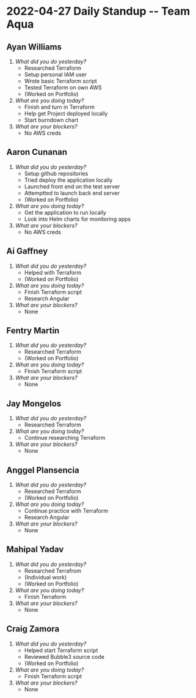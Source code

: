 # 2022-04-27 Daily Standup -- Team Aqua

## Ayan Williams
1. *What did you do yesterday?*
    - Researched Terraform
    - Setup personal IAM user
    - Wrote basic Terraform script
    - Tested Terraform on own AWS
    - (Worked on Portfolio)
2. *What are you doing today?*
    - Finish and turn in Terraform
    - Help get Project deployed locally
    - Start burndown chart
3. *What are your blockers?*
    - No AWS creds

## Aaron Cunanan
1. *What did you do yesterday?*
    - Setup github repositories
    - Tried deploy the application locally
    - Launched front end on the test server
    - Attemptted to launch back end server
    - (Worked on Portfolio)
2. *What are you doing today?*
    - Get the application to run locally
    - Look into Helm charts for monitoring apps
3. *What are your blockers?*
    - No AWS creds

## Ai Gaffney
1. *What did you do yesterday?*
    - Helped with Terraform
    - (Worked on Portfolio)
2. *What are you doing today?*
    - Finish Terraform script
    - Research Angular
3. *What are your blockers?*
    - None

## Fentry Martin
1. *What did you do yesterday?*
    - Researched Terraform
    - (Worked on Portfolio)
2. *What are you doing today?*
    - FInish Terraform script
3. *What are your blockers?*
    - None

## Jay Mongelos
1. *What did you do yesterday?*
    - Researched Terraform
2. *What are you doing today?*
    - Continue researching Terraform
3. *What are your blockers?*
    - None

## Anggel Plansencia
1. *What did you do yesterday?*
    - Researched Terraform
    - (Worked on Portfolio)
2. *What are you doing today?*
    - Continue practice with Terraform
    - Research Angular
3. *What are your blockers?*
    - None

## Mahipal Yadav
1. *What did you do yesterday?*
    - Researched Terrafrom
    - (Individual work)
    - (Worked on Portfolio)
2. *What are you doing today?*
    - Finish Terraform
3. *What are your blockers?*
    - None

## Craig Zamora
1. *What did you do yesterday?*
    - Helped start Terraform script
    - Reviewed Bubble3 source code
    - (Worked on Portfolio)
2. *What are you doing today?*
    - Finish Terraform script
3. *What are your blockers?*
    - None